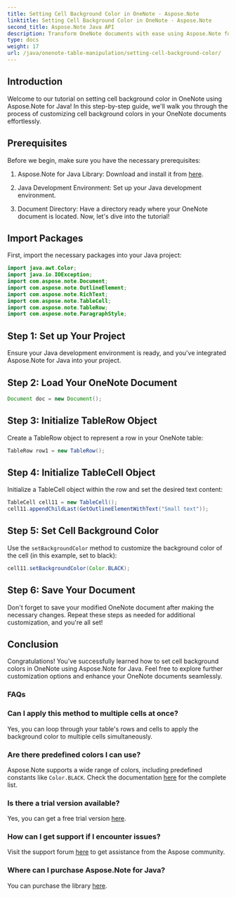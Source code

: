```yaml
---
title: Setting Cell Background Color in OneNote - Aspose.Note
linktitle: Setting Cell Background Color in OneNote - Aspose.Note
second_title: Aspose.Note Java API
description: Transform OneNote documents with ease using Aspose.Note for Java. Effortlessly customize cell background colors. Try the free trial now!
type: docs
weight: 17
url: /java/onenote-table-manipulation/setting-cell-background-color/
---
```

## Introduction
Welcome to our tutorial on setting cell background color in OneNote using Aspose.Note for Java! In this step-by-step guide, we'll walk you through the process of customizing cell background colors in your OneNote documents effortlessly.
## Prerequisites
Before we begin, make sure you have the necessary prerequisites:
1. Aspose.Note for Java Library: Download and install it from [here](https://releases.aspose.com/note/java/).
   
2. Java Development Environment: Set up your Java development environment.
3. Document Directory: Have a directory ready where your OneNote document is located.
Now, let's dive into the tutorial!
## Import Packages
First, import the necessary packages into your Java project:
```java
import java.awt.Color;
import java.io.IOException;
import com.aspose.note.Document;
import com.aspose.note.OutlineElement;
import com.aspose.note.RichText;
import com.aspose.note.TableCell;
import com.aspose.note.TableRow;
import com.aspose.note.ParagraphStyle;
```
## Step 1: Set up Your Project
Ensure your Java development environment is ready, and you've integrated Aspose.Note for Java into your project.
## Step 2: Load Your OneNote Document
```java
Document doc = new Document();
```
## Step 3: Initialize TableRow Object
Create a TableRow object to represent a row in your OneNote table:
```java
TableRow row1 = new TableRow();
```
## Step 4: Initialize TableCell Object
Initialize a TableCell object within the row and set the desired text content:
```java
TableCell cell11 = new TableCell();
cell11.appendChildLast(GetOutlineElementWithText("Small text"));
```
## Step 5: Set Cell Background Color
Use the `setBackgroundColor` method to customize the background color of the cell (in this example, set to black):
```java
cell11.setBackgroundColor(Color.BLACK);
```
## Step 6: Save Your Document
Don't forget to save your modified OneNote document after making the necessary changes.
Repeat these steps as needed for additional customization, and you're all set!
## Conclusion
Congratulations! You've successfully learned how to set cell background colors in OneNote using Aspose.Note for Java. Feel free to explore further customization options and enhance your OneNote documents seamlessly.
### FAQs
### Can I apply this method to multiple cells at once?
Yes, you can loop through your table's rows and cells to apply the background color to multiple cells simultaneously.
### Are there predefined colors I can use?
Aspose.Note supports a wide range of colors, including predefined constants like `Color.BLACK`. Check the documentation [here](https://reference.aspose.com/note/java/) for the complete list.
### Is there a trial version available?
Yes, you can get a free trial version [here](https://releases.aspose.com/).
### How can I get support if I encounter issues?
Visit the support forum [here](https://forum.aspose.com/c/note/28) to get assistance from the Aspose community.
### Where can I purchase Aspose.Note for Java?
You can purchase the library [here](https://purchase.aspose.com/buy).